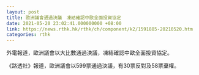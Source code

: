 ```yaml
---
layout: post
title: 歐洲議會通過決議　凍結確認中歐全面投資協定
date: 2021-05-20 23:02:41.000000000 +08:00
link: https://news.rthk.hk/rthk/ch/component/k2/1591885-20210520.htm
categories: rthk
---
```


外電報道，歐洲議會以大比數通過決議，凍結確認中歐全面投資協定。

《路透社》報道，歐洲議會以599票通過決議，有30票反對及58票棄權。
